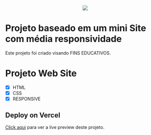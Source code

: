 <h1 align="center"><img src="https://user-images.githubusercontent.com/53831498/135899352-1463af04-5098-4741-bc8a-78c0877e1f96.png"></h1>

# Projeto baseado em um mini Site com média responsividade

Este projeto foi criado visando FINS EDUCATIVOS.

# Projeto Web Site

  - [x] HTML 
  - [x] CSS
  - [x] RESPONSIVE

## Deploy on Vercel

[Click aqui](https://mini-site-modelo.vercel.app/) para ver a live preview deste projeto.

